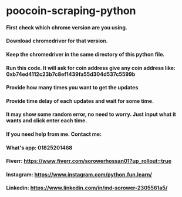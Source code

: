 # poocoin-scraping-python

#### First check which chrome version are you using.
#### Download chromedriver for that version.
#### Keep the chromedriver in the same directory of this python file.
####             
####           
#### Run this code. It will ask for coin address give any coin address like: 0xb74ed4112c23b7c8ef1439fa55d304d537c5599b
#### Provide how many times you want to get the updates
#### Provide time delay of each updates and wait for some time.

#### It may show some random error, no need to worry. Just input what it wants and click enter each time.


#### If you need help from me. Contact me:
#### What's app: 01825201468
#### Fiverr: https://www.fiverr.com/sorowerhossan01?up_rollout=true 
#### Instagram: https://www.instagram.com/python.fun.learn/ 
#### Linkedin: https://www.linkedin.com/in/md-sorower-2305561a5/
